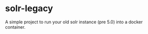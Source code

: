 solr-legacy
===========

A simple project to run your old solr instance (pre 5.0) into a docker container.


